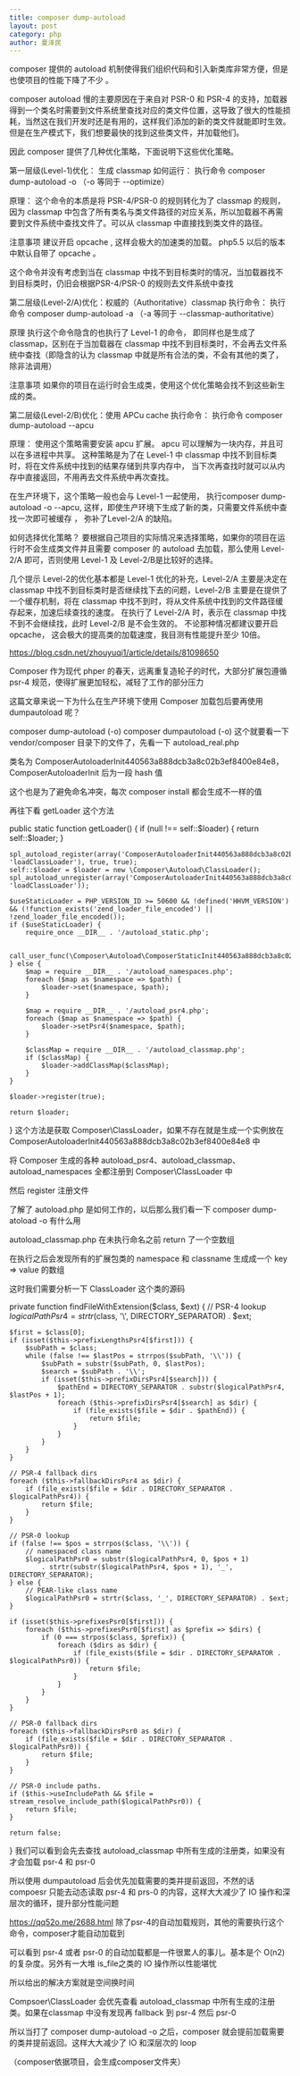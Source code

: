 ```yaml
---
title: composer dump-autoload
layout: post
category: php
author: 夏泽民
---
```

composer 提供的 autoload 机制使得我们组织代码和引入新类库非常方便，但是也使项目的性能下降了不少 。

composer autoload 慢的主要原因在于来自对 PSR-0 和 PSR-4 的支持，加载器得到一个类名时需要到文件系统里查找对应的类文件位置，这导致了很大的性能损耗，当然这在我们开发时还是有用的，这样我们添加的新的类文件就能即时生效。 但是在生产模式下，我们想要最快的找到这些类文件，并加载他们。

因此 composer 提供了几种优化策略，下面说明下这些优化策略。

第一层级(Level-1)优化： 生成 classmap
如何运行：
执行命令 composer dump-autoload -o （-o 等同于 --optimize）

原理：
这个命令的本质是将 PSR-4/PSR-0 的规则转化为了 classmap 的规则， 因为 classmap 中包含了所有类名与类文件路径的对应关系，所以加载器不再需要到文件系统中查找文件了。可以从 classmap 中直接找到类文件的路径。

注意事项
建议开启 opcache , 这样会极大的加速类的加载。
php5.5 以后的版本中默认自带了 opcache 。

这个命令并没有考虑到当在 classmap 中找不到目标类时的情况，当加载器找不到目标类时，仍旧会根据PSR-4/PSR-0 的规则去文件系统中查找

第二层级(Level-2/A)优化：权威的（Authoritative）classmap
执行命令：
执行命令 composer dump-autoload -a （-a 等同于 --classmap-authoritative）

原理
执行这个命令隐含的也执行了 Level-1 的命令， 即同样也是生成了 classmap，区别在于当加载器在 classmap 中找不到目标类时，不会再去文件系统中查找（即隐含的认为 classmap 中就是所有合法的类，不会有其他的类了，除非法调用）

注意事项
如果你的项目在运行时会生成类，使用这个优化策略会找不到这些新生成的类。

第二层级(Level-2/B)优化：使用 APCu cache
执行命令：
执行命令 composer dump-autoload --apcu

原理：
使用这个策略需要安装 apcu 扩展。
apcu 可以理解为一块内存，并且可以在多进程中共享。
这种策略是为了在 Level-1 中 classmap 中找不到目标类时，将在文件系统中找到的结果存储到共享内存中， 当下次再查找时就可以从内存中直接返回，不用再去文件系统中再次查找。

在生产环境下，这个策略一般也会与 Level-1 一起使用， 执行composer dump-autoload -o --apcu, 这样，即使生产环境下生成了新的类，只需要文件系统中查找一次即可被缓存 ， 弥补了Level-2/A 的缺陷。

如何选择优化策略？
要根据自己项目的实际情况来选择策略，如果你的项目在运行时不会生成类文件并且需要 composer 的 autoload 去加载，那么使用 Level-2/A 即可，否则使用 Level-1 及 Level-2/B是比较好的选择。

几个提示
Level-2的优化基本都是 Level-1 优化的补充，Level-2/A 主要是决定在 classmap 中找不到目标类时是否继续找下去的问题，Level-2/B 主要是在提供了一个缓存机制，将在 classmap 中找不到时，将从文件系统中找到的文件路径缓存起来，加速后续查找的速度。
在执行了 Level-2/A 时，表示在 classmap 中找不到不会继续找，此时 Level-2/B 是不会生效的。
不论那种情况都建议要开启 opcache， 这会极大的提高类的加载速度，我目测有性能提升至少 10倍。
<!-- more -->
https://blog.csdn.net/zhouyuqi1/article/details/81098650

Composer 作为现代 phper 的春天，远离重复造轮子的时代，大部分扩展包遵循 psr-4 规范，使得扩展更加轻松，减轻了工作的部分压力

这篇文章来说一下为什么在生产环境下使用 Composer 加载包后要再使用 dumpautoload 呢？

composer dump-autoload (-o)
composer dumpautoload (-o)
这个就要看一下 vendor/composer 目录下的文件了，先看一下 autoload_real.php

类名为 ComposerAutoloaderInit440563a888dcb3a8c02b3ef8400e84e8，ComposerAutoloaderInit 后为一段 hash 值

这个也是为了避免命名冲突，每次 composer install 都会生成不一样的值

再往下看 getLoader 这个方法

public static function getLoader()
{
    if (null !== self::$loader) {
        return self::$loader;
    }

    spl_autoload_register(array('ComposerAutoloaderInit440563a888dcb3a8c02b3ef8400e84e8', 'loadClassLoader'), true, true);
    self::$loader = $loader = new \Composer\Autoload\ClassLoader();
    spl_autoload_unregister(array('ComposerAutoloaderInit440563a888dcb3a8c02b3ef8400e84e8', 'loadClassLoader'));

    $useStaticLoader = PHP_VERSION_ID >= 50600 && !defined('HHVM_VERSION') && (!function_exists('zend_loader_file_encoded') || !zend_loader_file_encoded());
    if ($useStaticLoader) {
        require_once __DIR__ . '/autoload_static.php';

        call_user_func(\Composer\Autoload\ComposerStaticInit440563a888dcb3a8c02b3ef8400e84e8::getInitializer($loader));
    } else {
        $map = require __DIR__ . '/autoload_namespaces.php';
        foreach ($map as $namespace => $path) {
            $loader->set($namespace, $path);
        }

        $map = require __DIR__ . '/autoload_psr4.php';
        foreach ($map as $namespace => $path) {
            $loader->setPsr4($namespace, $path);
        }

        $classMap = require __DIR__ . '/autoload_classmap.php';
        if ($classMap) {
            $loader->addClassMap($classMap);
        }
    }

    $loader->register(true);

    return $loader;
}
这个方法是获取 Composer\ClassLoader，如果不存在就是生成一个实例放在 ComposerAutoloaderInit440563a888dcb3a8c02b3ef8400e84e8 中

将 Composer 生成的各种 autoload_psr4、autoload_classmap、autoload_namespaces 全都注册到 Composer\ClassLoader 中

然后 register 注册文件

了解了 autoload.php 是如何工作的，以后那么我们看一下 composer dump-atoload -o 有什么用

autoload_classmap.php 在未执行命名之前 return 了一个空数组

在执行之后会发现所有的扩展包类的 namespace 和 classname 生成成一个 key => value 的数组

这时我们需要分析一下 ClassLoader 这个类的源码

private function findFileWithExtension($class, $ext)
{
    // PSR-4 lookup
    $logicalPathPsr4 = strtr($class, '\\', DIRECTORY_SEPARATOR) . $ext;

    $first = $class[0];
    if (isset($this->prefixLengthsPsr4[$first])) {
        $subPath = $class;
        while (false !== $lastPos = strrpos($subPath, '\\')) {
            $subPath = substr($subPath, 0, $lastPos);
            $search = $subPath . '\\';
            if (isset($this->prefixDirsPsr4[$search])) {
                $pathEnd = DIRECTORY_SEPARATOR . substr($logicalPathPsr4, $lastPos + 1);
                foreach ($this->prefixDirsPsr4[$search] as $dir) {
                    if (file_exists($file = $dir . $pathEnd)) {
                        return $file;
                    }
                }
            }
        }
    }

    // PSR-4 fallback dirs
    foreach ($this->fallbackDirsPsr4 as $dir) {
        if (file_exists($file = $dir . DIRECTORY_SEPARATOR . $logicalPathPsr4)) {
            return $file;
        }
    }

    // PSR-0 lookup
    if (false !== $pos = strrpos($class, '\\')) {
        // namespaced class name
        $logicalPathPsr0 = substr($logicalPathPsr4, 0, $pos + 1)
            . strtr(substr($logicalPathPsr4, $pos + 1), '_', DIRECTORY_SEPARATOR);
    } else {
        // PEAR-like class name
        $logicalPathPsr0 = strtr($class, '_', DIRECTORY_SEPARATOR) . $ext;
    }

    if (isset($this->prefixesPsr0[$first])) {
        foreach ($this->prefixesPsr0[$first] as $prefix => $dirs) {
            if (0 === strpos($class, $prefix)) {
                foreach ($dirs as $dir) {
                    if (file_exists($file = $dir . DIRECTORY_SEPARATOR . $logicalPathPsr0)) {
                        return $file;
                    }
                }
            }
        }
    }

    // PSR-0 fallback dirs
    foreach ($this->fallbackDirsPsr0 as $dir) {
        if (file_exists($file = $dir . DIRECTORY_SEPARATOR . $logicalPathPsr0)) {
            return $file;
        }
    }

    // PSR-0 include paths.
    if ($this->useIncludePath && $file = stream_resolve_include_path($logicalPathPsr0)) {
        return $file;
    }

    return false;
}
我们可以看到会先去查找 autoload_classmap 中所有生成的注册类，如果没有才会加载 psr-4 和 psr-0

所以使用 dumpautoload 后会优先加载需要的类并提前返回，不然的话 compoesr 只能去动态读取 psr-4 和 prs-0 的内容，这样大大减少了 IO 操作和深层次的循环，提升部分性能问题

https://qq52o.me/2688.html
除了psr-4的自动加载规则，其他的需要执行这个命令，composer才能自动加载到

可以看到 psr-4 或者 psr-0 的自动加载都是一件很累人的事儿。基本是个 O(n2) 的复杂度。另外有一大堆 is_file之类的 IO 操作所以性能堪忧

所以给出的解决方案就是空间换时间

Compsoer\ClassLoader 会优先查看 autoload_classmap 中所有生成的注册类。如果在classmap 中没有发现再 fallback 到 psr-4 然后 psr-0

所以当打了 composer dump-autoload -o 之后，composer 就会提前加载需要的类并提前返回。这样大大减少了 IO 和深层次的 loop

（composer依据项目，会生成composer文件夹）

